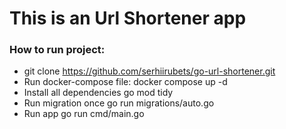 # This is an Url Shortener app

### How to run project:
- git clone https://github.com/serhiirubets/go-url-shortener.git
- Run docker-compose file: docker compose up -d
- Install all dependencies go mod tidy
- Run migration once go run migrations/auto.go
- Run app go run cmd/main.go
